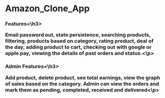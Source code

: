 ﻿# Amazon_Clone_App
 <h3>Features<\h3>
<p> Email password out, state persistence, searching products, filtering, products based on category, rating product, deal of the day, adding product to cart, checking out with google or apple pay, viewing the details of past orders and status.<\p>
<h3>Admin Features<\h3>
<p>Add product, delete product, see total earnings, view the graph of sales based on the category. Admin can view the orders and mark them as pending, completed, received and delivered<\p>
